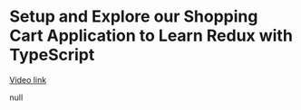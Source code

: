 # Setup and Explore our Shopping Cart Application to Learn Redux with TypeScript

[Video link](https://www.egghead.io/lessons/react-setup-and-explore-our-shopping-cart-application-to-learn-redux-with-typescript?pl=modern-redux-with-redux-toolkit-rtk-and-typescript-64f243c8)

null

